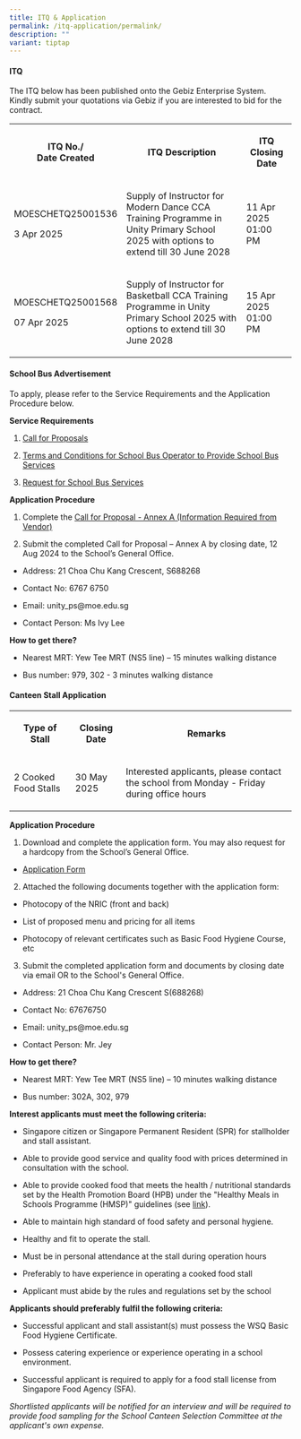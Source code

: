 ```yaml
---
title: ITQ & Application
permalink: /itq-application/permalink/
description: ""
variant: tiptap
---
```

<h4>ITQ</h4>
<p>The ITQ below has been published onto the Gebiz Enterprise System.
<br>Kindly submit your quotations via Gebiz if you are interested to bid for
the contract.</p>
<table style="minWidth: 75px">
<colgroup>
<col>
<col>
<col>
</colgroup>
<tbody>
<tr>
<th rowspan="1" colspan="1">
<p>ITQ No./
<br>Date Created</p>
</th>
<th rowspan="1" colspan="1">
<p>ITQ Description</p>
</th>
<th rowspan="1" colspan="1">
<p>ITQ Closing Date</p>
</th>
</tr>
<tr>
<td rowspan="1" colspan="1">
<p>MOESCHETQ25001536</p>
<p>3 Apr 2025</p>
</td>
<td rowspan="1" colspan="1">
<p>Supply of Instructor for Modern Dance CCA Training Programme in Unity
Primary School 2025 with options to extend till 30 June 2028</p>
</td>
<td rowspan="1" colspan="1">
<p>11 Apr 2025 01:00 PM</p>
</td>
</tr>
<tr>
<td rowspan="1" colspan="1">
<p>MOESCHETQ25001568</p>
<p>07 Apr 2025</p>
</td>
<td rowspan="1" colspan="1">
<p>Supply of Instructor for Basketball CCA Training Programme in Unity Primary
School 2025 with options to extend till 30 June 2028</p>
</td>
<td rowspan="1" colspan="1">
<p>15 Apr 2025 01:00 PM</p>
</td>
</tr>
</tbody>
</table>
<p></p>
<h4>School Bus Advertisement</h4>
<p>To apply, please refer to the Service Requirements and the Application
Procedure below.</p>
<p><strong>Service Requirements</strong>
</p>
<ol data-tight="true" class="tight">
<li>
<p><a href="/files/Info Hub/2024/Call_for_Proposal.pdf" rel="noopener noreferrer nofollow" target="_blank">Call for Proposals</a>
</p>
</li>
<li>
<p><a href="/files/Info Hub/2024/TC_School_Bus.pdf" rel="noopener noreferrer nofollow" target="_blank">Terms and Conditions for School Bus Operator to Provide School Bus Services</a>
</p>
</li>
<li>
<p><a href="/files/Info Hub/2024/Request_for_School_Bus_Service_and_T_C.pdf" rel="noopener noreferrer nofollow" target="_blank">Request for School Bus Services</a>
</p>
</li>
</ol>
<p><strong>Application Procedure</strong>
</p>
<ol data-tight="true" class="tight">
<li>
<p>Complete the <a href="/files/Info Hub/2024/Info_from_Vendor.pdf" rel="noopener noreferrer nofollow" target="_blank">Call for Proposal - Annex A (Information Required from Vendor)</a>
</p>
</li>
<li>
<p>Submit the completed Call for Proposal – Annex A by closing date, 12 Aug
2024 to the School’s General Office.</p>
</li>
</ol>
<ul data-tight="true" class="tight">
<li>
<p>Address: 21 Choa Chu Kang Crescent, S688268</p>
</li>
<li>
<p>Contact No: 6767 6750</p>
</li>
<li>
<p>Email: <a rel="noopener noreferrer nofollow" target="_blank">unity_ps@moe.edu.sg</a>
</p>
</li>
<li>
<p>Contact Person: Ms Ivy Lee</p>
</li>
</ul>
<p><strong>How to get there?</strong>
</p>
<ul data-tight="true" class="tight">
<li>
<p>Nearest MRT: Yew Tee MRT (NS5 line) – 15 minutes walking distance</p>
</li>
<li>
<p>Bus number: 979, 302 - 3 minutes walking distance</p>
</li>
</ul>
<h4>Canteen Stall Application</h4>
<table style="minWidth: 75px">
<colgroup>
<col>
<col>
<col>
</colgroup>
<tbody>
<tr>
<th rowspan="1" colspan="1">
<p>Type of Stall</p>
</th>
<th rowspan="1" colspan="1">
<p>Closing Date</p>
</th>
<th rowspan="1" colspan="1">
<p>Remarks</p>
</th>
</tr>
<tr>
<td rowspan="1" colspan="1">
<p>2 Cooked Food Stalls</p>
</td>
<td rowspan="1" colspan="1">
<p>30 May 2025</p>
</td>
<td rowspan="1" colspan="1">
<p>Interested applicants, please contact the school from Monday - Friday
during office hours</p>
</td>
</tr>
</tbody>
</table>
<p><strong>Application Procedure</strong>
</p>
<ol data-tight="true" class="tight">
<li>
<p>Download and complete the application form. You may also request for a
hardcopy from the School’s General Office.
<br>
</p>
</li>
</ol>
<ul data-tight="true" class="tight">
<li>
<p><a href="/files/Info%20Hub/2023/application%20form%20for%20stall.pdf" rel="noopener noreferrer nofollow" target="_blank">Application Form</a>
</p>
</li>
</ul>
<ol start="2" data-tight="true" class="tight">
<li>
<p>Attached the following documents together with the application form:</p>
</li>
</ol>
<ul data-tight="true" class="tight">
<li>
<p>Photocopy of the NRIC (front and back)</p>
</li>
<li>
<p>List of proposed menu and pricing for all items</p>
</li>
<li>
<p>Photocopy of relevant certificates such as Basic Food Hygiene Course,
etc</p>
</li>
</ul>
<ol start="3" data-tight="true" class="tight">
<li>
<p>Submit the completed application form and documents by closing date via
email OR to the School's General Office.</p>
</li>
</ol>
<ul data-tight="true" class="tight">
<li>
<p>Address: 21 Choa Chu Kang Crescent S(688268)</p>
</li>
<li>
<p>Contact No: 67676750</p>
</li>
<li>
<p>Email: unity_ps@moe.edu.sg</p>
</li>
<li>
<p>Contact Person: Mr. Jey</p>
</li>
</ul>
<p><strong>How to get there?</strong>
</p>
<ul data-tight="true" class="tight">
<li>
<p>Nearest MRT: Yew Tee MRT (NS5 line) – 10 minutes walking distance</p>
</li>
<li>
<p>Bus number: 302A, 302, 979</p>
</li>
</ul>
<p><strong>Interest applicants must meet the following criteria:</strong>
</p>
<ul data-tight="true" class="tight">
<li>
<p>Singapore citizen or Singapore Permanent Resident (SPR) for stallholder
and stall assistant.</p>
</li>
<li>
<p>Able to provide good service and quality food with prices determined in
consultation with the school.</p>
</li>
<li>
<p>Able to provide cooked food that meets the health / nutritional standards
set by the Health Promotion Board (HPB) under the "Healthy Meals in Schools
Programme (HMSP)" guidelines (see <a href="https://www.hpb.gov.sg/schools/school-programmes/healthy-meals-in-schools-programme" rel="noopener noreferrer nofollow" target="_blank">link</a>).</p>
</li>
<li>
<p>Able to maintain high standard of food safety and personal hygiene.</p>
</li>
<li>
<p>Healthy and fit to operate the stall.</p>
</li>
<li>
<p>Must be in personal attendance at the stall during operation hours</p>
</li>
<li>
<p>Preferably to have experience in operating a cooked food stall</p>
</li>
<li>
<p>Applicant must abide by the rules and regulations set by the school</p>
</li>
</ul>
<p><strong>Applicants should preferably fulfil the following criteria:</strong>
</p>
<ul data-tight="true" class="tight">
<li>
<p>Successful applicant and stall assistant(s) must possess the WSQ Basic
Food Hygiene Certificate.</p>
</li>
<li>
<p>Possess catering experience or experience operating in a school environment.</p>
</li>
<li>
<p>Successful applicant is required to apply for a food stall license from
Singapore Food Agency (SFA).</p>
</li>
</ul>
<p><em>Shortlisted applicants will be notified for an interview and will be required to provide food sampling for the School Canteen Selection Committee at the applicant's own expense.</em>
</p>